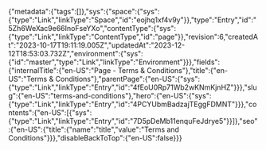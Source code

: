 {"metadata":{"tags":[]},"sys":{"space":{"sys":{"type":"Link","linkType":"Space","id":"eojhq1xf4v9y"}},"type":"Entry","id":"5Zh6WeXac9e66InoFseYXo","contentType":{"sys":{"type":"Link","linkType":"ContentType","id":"page"}},"revision":6,"createdAt":"2023-10-17T19:11:19.005Z","updatedAt":"2023-12-12T18:53:03.732Z","environment":{"sys":{"id":"master","type":"Link","linkType":"Environment"}}},"fields":{"internalTitle":{"en-US":"Page - Terms & Conditions"},"title":{"en-US":"Terms & Conditions"},"parentPage":{"en-US":{"sys":{"type":"Link","linkType":"Entry","id":"4fEoU0Rp71Wb2wKNmKjnHZ"}}},"slug":{"en-US":"terms-and-conditions"},"hero":{"en-US":{"sys":{"type":"Link","linkType":"Entry","id":"4PCYUbmBadzajTEggFDMNT"}}},"contents":{"en-US":[{"sys":{"type":"Link","linkType":"Entry","id":"7D5pDeMb11enquFeJdrye5"}}]},"seo":{"en-US":{"title":{"name":"title","value":"Terms and Conditions"}}},"disableBackToTop":{"en-US":false}}}